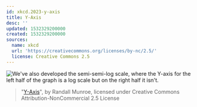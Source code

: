 ```yaml
---
id: xkcd.2023-y-axis
title: Y-Axis
desc: ''
updated: 1532329200000
created: 1532329200000
sources:
  name: xkcd
  url: 'https://creativecommons.org/licenses/by-nc/2.5/'
  license: Creative Commons 2.5
---
```

![We've also developed the semi-semi-log scale, where the Y-axis for the left half of the graph is a log scale but on the right half it isn't.](https://imgs.xkcd.com/comics/y_axis.png)
> "[Y-Axis](https://xkcd.com/2023/)", by Randall Munroe, licensed under Creative Commons Attribution-NonCommercial 2.5 License
